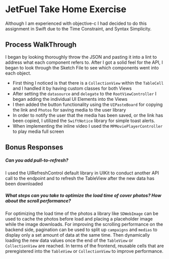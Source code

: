 # JetFuel Take Home Exercise

Although I am experienced with objective-c I had decided to do this assignment in Swift due to the Time Constraint, and Syntax Simplicity.

## Process WalkThrough
I began by looking thoroughly throw the JSON and pasting it into a lint to address what each component refers to. After I got a solid feel for the API, I began to look through the Sketch File to see which components went into each object.
   - First thing I noticed is that there is a `CollectionView` within the `TableCell` and I handled it by having custom classes for both Views
   - After setting the `datasource` and `delegate` to the `RootViewController` I began adding the individual UI Elements into the Views
   - I then added the button functionality using the `UIPasteBoard` for copying the link and `Photos` for saving media to the user library
   - In order to notify the user that the media has been saved, or the link has been copied, I utilized the `SwiftNotice` library for simple toast alerts.
   - When implementing the inline video I used the `MPMoviePlayerController` to play media full screen

## Bonus Responses
##### Can you add pull-to-refresh?
I used the UIRefreshControl default library in UIKit to conduct another API call to the endpoint and to refresh the TableView after the new data has been downloaded

##### What steps can you take to optimize the load time of cover photos? How about the scroll performance?
For optimizing the load time of the photos a library like `SDWebImage` can be used to cache the photos before load and placing a placeholder image while the image downloads. For improving the scrolling performance on the backend side, pagination can be used to split up `campaigns` and `medias` to display only a set amount of data at the same time. Then dynamically loading the new data values once the end of the `TableView` or `CollectionView` are reached. In terms of the frontend, reusable cells that are preregistered into the `TableView` or `CollectionView` to improve performance.

